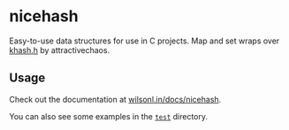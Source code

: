 # nicehash

Easy-to-use data structures for use in C projects.
Map and set wraps over [khash.h](https://github.com/attractivechaos/klib/blob/master/khash.h) by attractivechaos.

## Usage

Check out the documentation at [wilsonl.in/docs/nicehash](https://wilsonl.in/docs/nicehash/).

You can also see some examples in the [`test`](test) directory.
